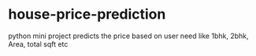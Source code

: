 # house-price-prediction
python mini project predicts the price based on user need like 1bhk, 2bhk, Area, total sqft etc 
